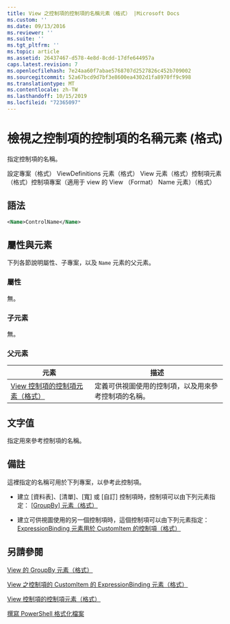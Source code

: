 ```yaml
---
title: View 之控制項的控制項的名稱元素（格式） |Microsoft Docs
ms.custom: ''
ms.date: 09/13/2016
ms.reviewer: ''
ms.suite: ''
ms.tgt_pltfrm: ''
ms.topic: article
ms.assetid: 26437467-d578-4e8d-8cdd-17dfe644957a
caps.latest.revision: 7
ms.openlocfilehash: 7e24aa60f7abae5768707d2527826c452b709002
ms.sourcegitcommit: 52a67bcd9d7bf3e8600ea4302d1fa8970ff9c998
ms.translationtype: MT
ms.contentlocale: zh-TW
ms.lasthandoff: 10/15/2019
ms.locfileid: "72365097"
---
```

# <a name="name-element-for-control-for-controls-for-view-format"></a>檢視之控制項的控制項的名稱元素 (格式)

指定控制項的名稱。

設定專案（格式） ViewDefinitions 元素（格式） View 元素（格式）控制項元素（格式）控制項專案（適用于 view 的 View （Format） Name 元素）（格式）

## <a name="syntax"></a>語法

```xml
<Name>ControlName</Name>
```

## <a name="attributes-and-elements"></a>屬性與元素

下列各節說明屬性、子專案，以及 `Name` 元素的父元素。

### <a name="attributes"></a>屬性

無。

### <a name="child-elements"></a>子元素

無。

### <a name="parent-elements"></a>父元素

|元素|描述|
|-------------|-----------------|
|[View 控制項的控制項元素（格式）](./control-element-for-controls-for-view-format.md)|定義可供視圖使用的控制項，以及用來參考控制項的名稱。|

## <a name="text-value"></a>文字值

指定用來參考控制項的名稱。

## <a name="remarks"></a>備註

這裡指定的名稱可用於下列專案，以參考此控制項。

- 建立 [資料表]、[清單]、[寬] 或 [自訂] 控制項時，控制項可以由下列元素指定： [ [GroupBy] 元素（格式）](./groupby-element-for-view-format.md)

- 建立可供視圖使用的另一個控制項時，這個控制項可以由下列元素指定： [ExpressionBinding 元素用於 CustomItem 的控制項（格式）](./expressionbinding-element-for-customitem-for-controls-for-view-format.md)

## <a name="see-also"></a>另請參閱

[View 的 GroupBy 元素（格式）](./groupby-element-for-view-format.md)

[View 之控制項的 CustomItem 的 ExpressionBinding 元素（格式）](./expressionbinding-element-for-customitem-for-controls-for-view-format.md)

[View 控制項的控制項元素（格式）](./control-element-for-controls-for-view-format.md)

[撰寫 PowerShell 格式化檔案](./writing-a-powershell-formatting-file.md)
